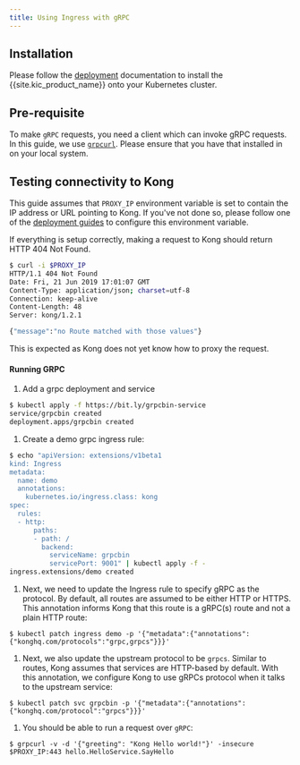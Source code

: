 ```yaml
---
title: Using Ingress with gRPC
---
```


## Installation

Please follow the [deployment](/kong-ingress-controller/{{page.kong_version}}/deployment/overview/) documentation to install
the {{site.kic_product_name}} onto your Kubernetes cluster.

## Pre-requisite

To make `gRPC` requests, you need a client which can invoke gRPC requests.
In this guide, we use
[`grpcurl`](https://github.com/fullstorydev/grpcurl#installation).
Please ensure that you have that installed in on your local system.

## Testing connectivity to Kong

This guide assumes that `PROXY_IP` environment variable is
set to contain the IP address or URL pointing to Kong.
If you've not done so, please follow one of the
[deployment guides](/kong-ingress-controller/{{page.kong_version}}/deployment/overview) to configure this environment variable.

If everything is setup correctly, making a request to Kong should return
HTTP 404 Not Found.

```bash
$ curl -i $PROXY_IP
HTTP/1.1 404 Not Found
Date: Fri, 21 Jun 2019 17:01:07 GMT
Content-Type: application/json; charset=utf-8
Connection: keep-alive
Content-Length: 48
Server: kong/1.2.1

{"message":"no Route matched with those values"}
```

This is expected as Kong does not yet know how to proxy the request.

#### Running GRPC

1. Add a grpc deployment and service

```bash
$ kubectl apply -f https://bit.ly/grpcbin-service
service/grpcbin created
deployment.apps/grpcbin created
```
1. Create a demo grpc ingress rule:

```bash
$ echo "apiVersion: extensions/v1beta1
kind: Ingress
metadata:
  name: demo
  annotations:
    kubernetes.io/ingress.class: kong
spec:
  rules:
  - http:
      paths:
      - path: /
        backend:
          serviceName: grpcbin
          servicePort: 9001" | kubectl apply -f -
ingress.extensions/demo created
```
1. Next, we need to update the Ingress rule to specify gRPC as the protocol.
By default, all routes are assumed to be either HTTP or HTTPS. This annotation
informs Kong that this route is a gRPC(s) route and not a plain HTTP route:

```
$ kubectl patch ingress demo -p '{"metadata":{"annotations":{"konghq.com/protocols":"grpc,grpcs"}}}'
```

1. Next, we also update the upstream protocol to be `grpcs`.
Similar to routes, Kong assumes that services are HTTP-based by default.
With this annotation, we configure Kong to use gRPCs protocol when it
talks to the upstream service:

```
$ kubectl patch svc grpcbin -p '{"metadata":{"annotations":{"konghq.com/protocol":"grpcs"}}}'
```

1. You should be able to run a request over `gRPC`:

```
$ grpcurl -v -d '{"greeting": "Kong Hello world!"}' -insecure $PROXY_IP:443 hello.HelloService.SayHello
```
